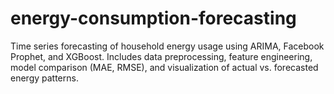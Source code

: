 # energy-consumption-forecasting
Time series forecasting of household energy usage using ARIMA, Facebook Prophet, and XGBoost. Includes data preprocessing, feature engineering, model comparison (MAE, RMSE), and visualization of actual vs. forecasted energy patterns.
